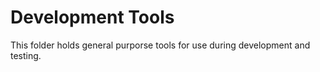 Development Tools
=================
This folder holds general purporse tools for use during development and
testing.

